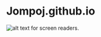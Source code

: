 # Jompoj.github.io
![alt text for screen readers](![image](https://github.com/Jompoj/Jompoj.github.io/assets/147574797/3487e5b4-e7c9-4fca-812f-5c64e8e78cfa)
).
